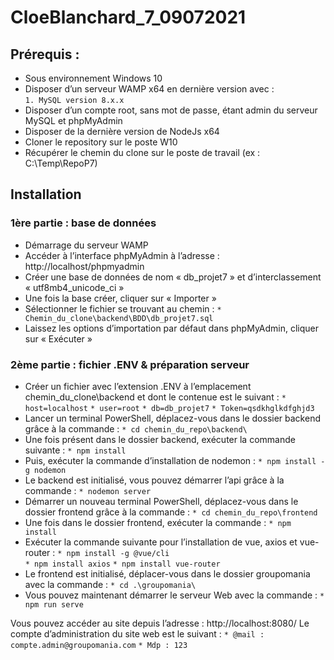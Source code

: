 # CloeBlanchard_7_09072021
## Prérequis :
*	Sous environnement Windows 10
*	Disposer d’un serveur WAMP x64 en dernière version avec :  
`1. MySQL version 8.x.x`
* Disposer d’un compte root, sans mot de passe, étant admin du serveur MySQL et phpMyAdmin
*	Disposer de la dernière version de NodeJs x64
*	Cloner le repository sur le poste W10
*	Récupérer le chemin du clone sur le poste de travail (ex : C:\Temp\RepoP7)

## Installation
### 1ère partie : base de données
*	Démarrage du serveur WAMP
*	Accéder à l’interface phpMyAdmin à l’adresse : http://localhost/phpmyadmin
*	Créer une base de données de nom « db_projet7 » et d’interclassement « utf8mb4_unicode_ci »
*	Une fois la base créer, cliquer sur « Importer »
*	Sélectionner le fichier se trouvant au chemin :
	  	`* Chemin_du_clone\backend\BDD\db_projet7.sql`
*	Laissez les options d’importation par défaut dans phpMyAdmin, cliquer sur « Exécuter »
 
### 2ème partie : fichier .ENV & préparation serveur
*	Créer un fichier avec l’extension .ENV à l’emplacement chemin_du_clone\backend et dont le contenue est le suivant :
	  	`* host=localhost`
	  	`* user=root`
	  	`* db=db_projet7`
	  	`* Token=qsdkhglkdfghjd3`
*	Lancer un terminal PowerShell, déplacez-vous dans le dossier backend grâce à la commande :
	  	`* cd chemin_du_repo\backend\`
*	Une fois présent dans le dossier backend, exécuter la commande suivante :
	  	`* npm install`
*	Puis, exécuter la commande d’installation de nodemon :
	  	`* npm install -g nodemon`
*	Le backend est initialisé, vous pouvez démarrer l’api grâce à la commande :
	  	`* nodemon server`
*	Démarrer un nouveau terminal PowerShell, déplacez-vous dans le dossier frontend grâce à la commande :
	  	`* cd chemin_du_repo\frontend`
*	Une fois dans le dossier frontend, exécuter la commande :
	  	`* npm install`
*	Exécuter la commande suivante pour l’installation de vue, axios et vue-router :
		`* npm install -g @vue/cli`  
		`* npm install axios`
		`* npm install vue-router`
*	Le frontend est initialisé, déplacer-vous dans le dossier groupomania avec la commande :
	  	`* cd .\groupomania\`
*	Vous pouvez maintenant démarrer le serveur Web avec la commande :
		`* npm run serve`
  
    
Vous pouvez accéder au site depuis l’adresse : http://localhost:8080/
Le compte d’administration du site web est le suivant :
	`* @mail : compte.admin@groupomania.com`
	`* Mdp : 123`

